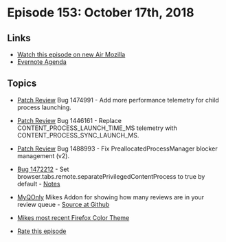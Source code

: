 # Episode 153: October 17th, 2018

## Links
* [Watch this episode on new Air Mozilla](https://air.mozilla.org/event-redirect/307829/)
* [Evernote Agenda](https://www.evernote.com/client/snv?noteGuid=68318c15-6c41-4c80-b503-30bbcb61eb7d&noteKey=87bc3675b508f572&var=b&sn=https%3A%2F%2Fwww.evernote.com%2Fshard%2Fs434%2Fsh%2F68318c15-6c41-4c80-b503-30bbcb61eb7d%2F87bc3675b508f572&exp=ENB3907&title=October%2B17th%252C%2B2018%2B-%2BEpisode%2B153)

## Topics
* [Patch Review](https://phabricator.services.mozilla.com/D8944) Bug 1474991 - Add more performance telemetry for child process launching.
* [Patch Review](https://phabricator.services.mozilla.com/D8941) Bug 1446161 - Replace CONTENT_PROCESS_LAUNCH_TIME_MS telemetry with CONTENT_PROCESS_SYNC_LAUNCH_MS.
* [Patch Review](https://phabricator.services.mozilla.com/D8939) Bug 1488993 - Fix PreallocatedProcessManager blocker management (v2).
* [Bug 1472212](https://bugzilla.mozilla.org/show_bug.cgi?id=1472212) - Set browser.tabs.remote.separatePrivilegedContentProcess to true by default - [Notes](https://www.evernote.com/client/snv?noteGuid=cbf46ad4-ee5a-466e-b3d8-984eb85a9594&noteKey=f1d4f90855424432&var=b&sn=https%3A%2F%2Fwww.evernote.com%2Fshard%2Fs434%2Fsh%2Fcbf46ad4-ee5a-466e-b3d8-984eb85a9594%2Ff1d4f90855424432&exp=ENB3907&title=Bug%2B1472212%2B-%2BSet%2Bbrowser.tabs.remote.separatePrivilegedContentProcess%2Bto%2Btrue%2Bby%2Bdefault)

* [MyQOnly](https://addons.mozilla.org/en-US/firefox/addon/myqonly/) Mikes Addon for showing how many reviews are in your review queue - [Source at Github](https://github.com/mikeconley/myqonly)

* [Mikes most recent Firefox Color Theme](https://color.firefox.com/?theme=XQAAAAIcAQAAAAAAAABBqYhm849SCia2CaaEGccwS-xNKlhWuMf1GDDK9CdlG87shVNGVzQTuym_qOfYLbua3E9nxN7LpROj0ykMpIgOhuZoyEKeh2-5oZj1rnplfthj5aA4gjsqRk0zLkxblhqqcHh7nWwstRQKsXL_0n4obgX7u0zhqphvdPqdXBsqLTAMT0G1jht8KKE8hhxwEXABrfUX1yZWOGxMYXATEuhOaA9UMAMyShoK1Jdh0s9OFREHlv9lF1KbM1wZPTbX3YRe0HEfJv_kMYOA)
* [Rate this episode](https://goo.gl/forms/aR0JRif6KBnBdIR62)
